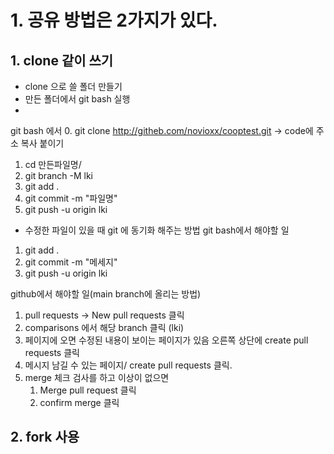 # 1. 공유 방법은 2가지가 있다.


## 1. clone 같이 쓰기
- clone 으로 쓸 폴더 만들기
- 만든 폴더에서 git bash 실행
-
git bash 에서 
0. git clone http://githeb.com/novioxx/cooptest.git -> code에 주소 복사 붙이기
1. cd 만든파일명/
2. git branch -M lki   <!--main은 합쳐지는 branch라서 나의 brach를 생성한다 예) lki-->
3. git add .
4. git commit -m "파일명" 
5. git push -u origin lki


- 수정한 파일이 있을 때 git 에 동기화 해주는 방법
git bash에서 해야할 일

1. git add .
2. git commit -m "메세지"
3. git push -u origin lki

github에서 해야할 일(main branch에 올리는 방법)
1. pull requests -> New pull requests 클릭
2. comparisons 에서 해당 branch 클릭 (lki)
3. 페이지에 오면 수정된 내용이 보이는 페이지가 있음
    오른쪽 상단에 create pull requests 클릭
4. 메시지 남길 수 있는 페이지/ create pull requests 클릭.
5. merge 체크 검사를 하고 이상이 없으면 
    1. Merge pull request 클릭
    2. confirm merge 클릭

## 2. fork 사용
